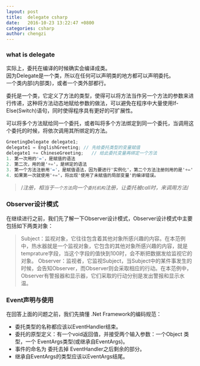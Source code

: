 ```yaml
---
layout: post
title:  delegate csharp
date:   2016-10-23 13:22:47 +0800
categories: csharp
author: chengzi
---
```


### what is delegate
实际上，委托在编译的时候确实会编译成类。  
因为Delegate是一个类，所以在任何可以声明类的地方都可以声明委托。  
一个类内部(内部类)，或者一个类外部都行。

委托是一个类，它定义了方法的类型，使得可以将方法当作另一个方法的参数来进行传递，这种将方法动态地赋给参数的做法，可以避免在程序中大量使用If-Else(Switch)语句，同时使得程序具有更好的可扩展性。

可以将多个方法赋给同一个委托，或者叫将多个方法绑定到同一个委托，当调用这个委托的时候，将依次调用其所绑定的方法。

``` csharp
GreetingDelegate delegate1;
delegate1 = EnglishGreeting; // 先给委托类型的变量赋值
delegate1 += ChineseGreeting;   // 给此委托变量再绑定一个方法
1. 第一次用的'='，是赋值的语法
2. 第二次，用的是'+='，是绑定的语法
3. 第一个方法注册用'='，是赋值语法，因为要进行'实例化'，第二个方法注册则用的是'+='
4. 如果第一次就使用'+='，将出现'使用了未赋值的局部变量'的编译错误。
```

> /*注册，相当于`一个方法`向一个`委托机构`注册，让委托被call时，来调用方法*/

### Observer设计模式
在继续进行之前，我们先了解一下Observer设计模式，Observer设计模式中主要包括如下两类对象：

> Subject：监视对象，它往往包含着其他对象所感兴趣的内容。在本范例中，热水器就是一个监视对象，它包含的其他对象所感兴趣的内容，就是temprature字段，当这个字段的值快到100时，会不断把数据发给监视它的对象。
> Observer：监视者，它监视Subject，当Subject中的某件事发生的时候，会告知Observer，而Observer则会采取相应的行动。在本范例中，Observer有警报器和显示器，它们采取的行动分别是发出警报和显示水温。

### Event声明与使用
在回答上面的问题之前，我们先搞懂 .Net Framework的编码规范：
- 委托类型的名称都应该以EventHandler结束。
- 委托的原型定义：有一个void返回值，并接受两个输入参数：一个Object 类型，一个 EventArgs类型(或继承自EventArgs)。
- 事件的命名为 委托去掉 EventHandler之后剩余的部分。
- 继承自EventArgs的类型应该以EventArgs结尾。

